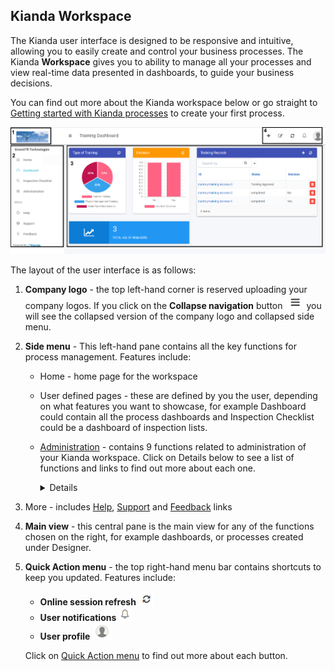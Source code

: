 ## Kianda Workspace

The Kianda user interface is designed to be responsive and intuitive, allowing you to easily create and control your business processes.  The Kianda **Workspace** gives you to ability to manage all your processes and view real-time data presented in dashboards, to guide your business decisions.

You can find out more about the Kianda workspace below or go straight to [Getting started with Kianda processes](platform.md) to create your first process.

![User interface](images/userinterface2.png)

The layout of the user interface is as follows:

1. **Company logo** - the top left-hand corner is reserved uploading your company logos. If you click on the **Collapse navigation** button ![Collapse navigation button](images/navigation.png)you will see the collapsed version of the company logo and collapsed side menu.

2. **Side menu** - This left-hand pane contains all the key functions for process management. Features include:
   - Home - home page for the workspace
   
   - User defined pages - these are defined by you the user, depending on what features you want to showcase, for example Dashboard could contain all the process dashboards and Inspection Checklist could be a dashboard of inspection lists.
   
   - [Administration](platform/administration.md) - contains 9 functions related to administration of your Kianda workspace. Click on Details below to see a list of functions and links to find out more about each one.
   
     <details>
   
     - [Designer](platform/designer.md)
   
     - [App Store](platform/appstore.md)
   
     - [Subscription](platform/subscription.md)
   
     - [Data sources](platform/datasources.md)
   
     - [Scheduled tasks](platform/scheduledtasks.md)
   
     - [Recycle bin]([platform/recyclebin.md])
   
     - [Users](platform/users.md)
   
     - [Invite partner]([platform/invitepartner.md])
   
     - [Developer](platform/developer.md) 
   
       </details>
   
   - More - includes [Help](platform/help.md), [Support](platform/support.md) and [Feedback](platform/feedback.md) links
   
3. **Main view** - this central pane is the main view for any of the functions chosen on the right, for example dashboards, or processes created under Designer.

3. **Quick Action menu** - the top right-hand menu bar contains shortcuts to keep you updated. Features include:
   
   - **Online session refresh** ![Refresh button](images/refresh.png)
   - **User notifications** ![Notifications button](images/notifications.png)
   - **User profile** ![User profile](images/userprofile.png) 
   
   Click on [Quick Action menu](quickaction.md) to find out more about each button.




